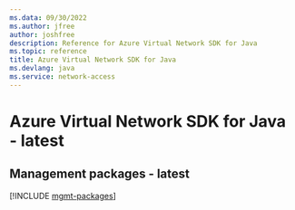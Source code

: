 ```yaml
---
ms.data: 09/30/2022
ms.author: jfree
author: joshfree
description: Reference for Azure Virtual Network SDK for Java
ms.topic: reference
title: Azure Virtual Network SDK for Java
ms.devlang: java
ms.service: network-access
---
```

# Azure Virtual Network SDK for Java - latest

## Management packages - latest
[!INCLUDE [mgmt-packages](virtual-network-mgmt-index.md)]